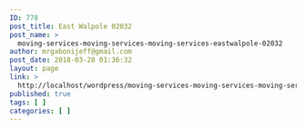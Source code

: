 ```yaml
---
ID: 778
post_title: East Walpole 02032
post_name: >
  moving-services-moving-services-moving-services-eastwalpole-02032
author: mrgabonijeff@gmail.com
post_date: 2018-03-28 01:36:32
layout: page
link: >
  http://localhost/wordpress/moving-services-moving-services-moving-services-eastwalpole-02032/
published: true
tags: [ ]
categories: [ ]
---
```

